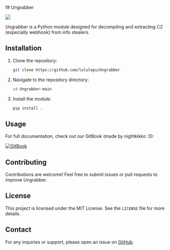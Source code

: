 f# Ungrabber

[![](https://dcbadge.limes.pink/api/server/https://discord.gg/9kheda3rEZ)](https://discord.gg/9kheda3rEZ)



Ungrabber is a Python module designed for decompiling and extracting C2 (especially webhook) from info stealers.

## Installation

1. Clone the repository:
   ```sh
   git clone https://github.com/lululepu/Ungrabber
   ```
2. Navigate to the repository directory:
   ```sh
   cd Ungrabber-main
   ```
3. Install the module:
   ```sh
   pip install .
   ```

## Usage

For full documentation, check out our GitBook (made by nightkikko :3):

[![GitBook](https://img.shields.io/badge/GitBook-Read%20the%20Docs-blue?logo=gitbook)](https://ungrabber.gitbook.io/docs/)

## Contributing

Contributions are welcome! Feel free to submit issues or pull requests to improve Ungrabber.

## License

This project is licensed under the MIT License. See the `LICENSE` file for more details.

## Contact

For any inquiries or support, please open an issue on [GitHub](https://github.com/lululepu/Ungrabber/issues).
